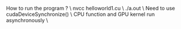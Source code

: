 How to run the program ? \\
nvcc helloworld1.cu \\
./a.out \\
Need to use cudaDeviceSynchronize() \\
CPU function and GPU kernel run asynchronously \\
